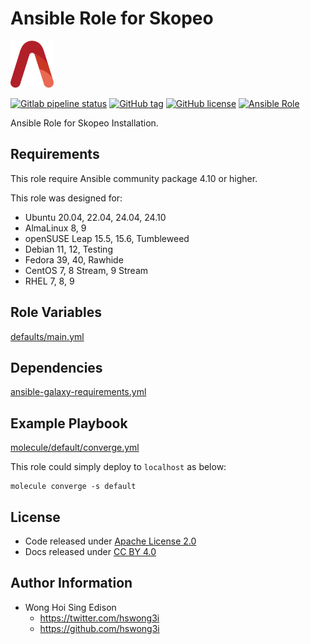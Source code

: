 # Ansible Role for Skopeo

<a href="https://alvistack.com" title="AlviStack" target="_blank"><img src="/alvistack.svg" height="75" alt="AlviStack"></a>

[![Gitlab pipeline status](https://img.shields.io/gitlab/pipeline/alvistack/ansible-role-skopeo/master)](https://gitlab.com/alvistack/ansible-role-skopeo/-/pipelines)
[![GitHub tag](https://img.shields.io/github/tag/alvistack/ansible-role-skopeo.svg)](https://github.com/alvistack/ansible-role-skopeo/tags)
[![GitHub license](https://img.shields.io/github/license/alvistack/ansible-role-skopeo.svg)](https://github.com/alvistack/ansible-role-skopeo/blob/master/LICENSE)
[![Ansible Role](https://img.shields.io/badge/galaxy-alvistack.skopeo-blue.svg)](https://galaxy.ansible.com/alvistack/skopeo)

Ansible Role for Skopeo Installation.

## Requirements

This role require Ansible community package 4.10 or higher.

This role was designed for:

- Ubuntu 20.04, 22.04, 24.04, 24.10
- AlmaLinux 8, 9
- openSUSE Leap 15.5, 15.6, Tumbleweed
- Debian 11, 12, Testing
- Fedora 39, 40, Rawhide
- CentOS 7, 8 Stream, 9 Stream
- RHEL 7, 8, 9

## Role Variables

[defaults/main.yml](defaults/main.yml)

## Dependencies

[ansible-galaxy-requirements.yml](ansible-galaxy-requirements.yml)

## Example Playbook

[molecule/default/converge.yml](molecule/default/converge.yml)

This role could simply deploy to `localhost` as below:

    molecule converge -s default

## License

- Code released under [Apache License 2.0](LICENSE)
- Docs released under [CC BY 4.0](http://creativecommons.org/licenses/by/4.0/)

## Author Information

- Wong Hoi Sing Edison
  - <https://twitter.com/hswong3i>
  - <https://github.com/hswong3i>
